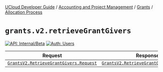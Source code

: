[UCloud Developer Guide](/docs/developer-guide/README.md) / [Accounting and Project Management](/docs/developer-guide/accounting-and-projects/README.md) / [Grants](/docs/developer-guide/accounting-and-projects/grants/README.md) / [Allocation Process](/docs/developer-guide/accounting-and-projects/grants/grants.md)

# `grants.v2.retrieveGrantGivers`

[![API: Internal/Beta](https://img.shields.io/static/v1?label=API&message=Internal/Beta&color=red&style=flat-square)](/docs/developer-guide/core/api-conventions.md)
[![Auth: Users](https://img.shields.io/static/v1?label=Auth&message=Users&color=informational&style=flat-square)](/docs/developer-guide/core/types.md#role)



| Request | Response | Error |
|---------|----------|-------|
|<code><a href='#grantsv2.retrievegrantgivers.request'>GrantsV2.RetrieveGrantGivers.Request</a></code>|<code><a href='#grantsv2.retrievegrantgivers.response'>GrantsV2.RetrieveGrantGivers.Response</a></code>|<code><a href='/docs/reference/dk.sdu.cloud.CommonErrorMessage.md'>CommonErrorMessage</a></code>|



